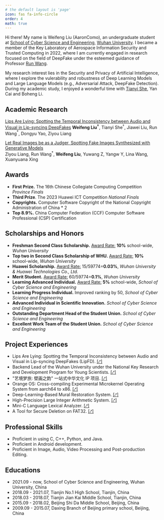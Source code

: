 ```yaml
---
# the default layout is 'page'
icon: fas fa-info-circle
order: 4
math: true
---
```


Hi there! My name is Weifeng Liu (AaronComo), an undergraduate student at [School of Cyber Science and Engineering](https://cse.whu.edu.cn/index.htm), [Wuhan University](https://www.whu.edu.cn). I became a member of the Key Laboratory of Aerospace Information Security and Trusted Computing in 2022, where I am currently engaged in research focused on the field of DeepFake under the esteemed guidance of Professor [Run Wang](https://wangrun.github.io).

My research interest lies in the Security and Privacy of Artificial Intelligence, where I explore the vulerability and robustness of Deep Learning Models and Large Language Models (e.g., Adversarial Attack, DeepFake Detection). During my academic study, I enjoyed a wonderful time with [Tianyi She](https://ansonshe.github.io), Yan Cai and Boheng Li.



## Academic Research

[Lips Are Lying: Spotting the Temporal Inconsistency between Audio and Visual in Lip-syncing DeepFakes](https://arxiv.org/abs/2401.15668)
**Weifeng Liu$^\dagger$**, Tianyi She$^\dagger$, Jiawei Liu, Run Wang$^*$, Dongyu Yao, Ziyou Liang

[Let Real Images be as a Judger, Spotting Fake Images Synthesized with Generative Models](https://aaroncomo.github.io/about)             
Ziyou Liang, Run Wang$^*$, **Weifeng Liu**, Yuwang Z, Yangw Y, Lina Wang, Xuanyuana Xing



## Awards

- **First Prize.** The 16th Chinese Collegiate Computing Competition *Province Finals*
- **Third Prize**. The 2023 Huawei ICT Competition *National Finals*
- **Copyrights.** Computer Software Copyright of the National Copyright Administration of China \* 2
- **Top 8.9%.** China Computer Federation (CCF) Computer Software Professional (CSP) Certification



## Scholarships and Honors

- **Freshman Second Class Scholarship.** <u>Award Rate:</u> **10%** school-wide, *Wuhan University*
- **Top two in Second Class Scholarship of WHU.** <u>Award Rate:</u> **10%** school-wide, *Wuhan University*
- **Huawei Scholarship.** <u>Award Rate:</u> 15/59774=**0.03%**, *Wuhan University & Huawei Technologies Co., Ltd.*
- **Merit Student.** <u>Award Rate:</u> 60/59774=**0.1%**, *Wuhan University*
- **Learning Advanced Individual.** <u>Award Rate:</u> **5%** school-wide, *School of Cyber Science and Engineering*
- **Learning Progress Individual.** Improved ranking by 50, *School of Cyber Science and Engineering*
- **Advanced Individual in Scientific Innovation.** *School of Cyber Science and Engineering*
- **Outstanding Department Head of the Student Union.** *School of Cyber Science and Engineering*
- **Excellent Work Team of the Student Union.** *School of Cyber Science and Engineering*



## Project Experiences

- Lips Are Lying: Spotting the Temporal Inconsistency between Audio and Visual in Lip-syncing DeepFakes (LipFD). [[⤤]](https://github.com/AaronComo/LipFD)
- Backend Lead of the Wuhan University under the National Key Research and Development Program for Young Scientists. [[⤤]](https://github.com/AaronComo/AISecurity)
- "艺境梦旅: 壁画之韵" 一站式中华文化 IP 项目. [[⤤]](https://github.com/AaronComo/Escape)
- Orange OS: Cross-compiling Experimental Microkernel Operating System from aarch64 to x86. [[⤤]](https://github.com/AaronComo/Orange-OS)
- Deep-Learning-Based Mural Restoration System. [[⤤]](https://github.com/AaronComo/MGN)
- High-Precision Large Integer Arithmetic System. [[⤤]](https://github.com/AaronComo/large-number-arithmetic-system)
- Mini-C Language Lexical Analyzer. [[⤤]](https://github.com/AaronComo/lexical-analysis)
- A Tool for Secure Deletion on FAT32. [[⤤]](https://github.com/AaronComo/FAT32-secure-delete)



## Professional Skills

- Proficient in using C, C++, Python, and Java.
- Proficient in Android development.
- Proficient in Image, Audio, Video Processing and Post-production Editing.



## Educations

- 2021.09 - now, School of Cyber Science and Engineering, Wuhan University, China
- 2018.09 - 2021.07, Tianjin No.1 High School, Tianjin, China
- 2018.03 - 2018.07, Tianjin Jian Kai Middle School, Tianjin, China
- 2015.09 - 2018.02, Beijing Shi Da Middle School, Beijing, China
- 2009.09 - 2015.07, Daxing Branch of Beijing primary school, Beijing, China